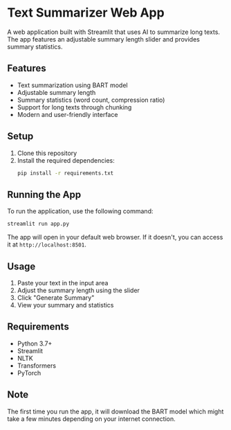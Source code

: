 # Text Summarizer Web App

A web application built with Streamlit that uses AI to summarize long texts. The app features an adjustable summary length slider and provides summary statistics.

## Features

- Text summarization using BART model
- Adjustable summary length
- Summary statistics (word count, compression ratio)
- Support for long texts through chunking
- Modern and user-friendly interface

## Setup

1. Clone this repository
2. Install the required dependencies:
   ```bash
   pip install -r requirements.txt
   ```

## Running the App

To run the application, use the following command:
```bash
streamlit run app.py
```

The app will open in your default web browser. If it doesn't, you can access it at `http://localhost:8501`.

## Usage

1. Paste your text in the input area
2. Adjust the summary length using the slider
3. Click "Generate Summary"
4. View your summary and statistics

## Requirements

- Python 3.7+
- Streamlit
- NLTK
- Transformers
- PyTorch

## Note

The first time you run the app, it will download the BART model which might take a few minutes depending on your internet connection. 
